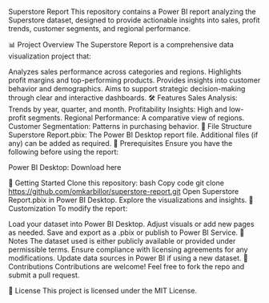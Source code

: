 Superstore Report
This repository contains a Power BI report analyzing the Superstore dataset, designed to provide actionable insights into sales, profit trends, customer segments, and regional performance.

📊 Project Overview
The Superstore Report is a comprehensive data visualization project that:

Analyzes sales performance across categories and regions.
Highlights profit margins and top-performing products.
Provides insights into customer behavior and demographics.
Aims to support strategic decision-making through clear and interactive dashboards.
🛠 Features
Sales Analysis: Trends by year, quarter, and month.
Profitability Insights: High and low-profit segments.
Regional Performance: A comparative view of regions.
Customer Segmentation: Patterns in purchasing behavior.
📁 File Structure
Superstore Report.pbix: The Power BI Desktop report file.
Additional files (if any) can be added as required.
🛑 Prerequisites
Ensure you have the following before using the report:

Power BI Desktop: Download here

🚀 Getting Started
Clone this repository:
bash
Copy code
git clone https://github.com/omkarbillor/superstore-report.git
Open Superstore Report.pbix in Power BI Desktop.
Explore the visualizations and insights.
🔧 Customization
To modify the report:

Load your dataset into Power BI Desktop.
Adjust visuals or add new pages as needed.
Save and export as a .pbix or publish to Power BI Service.
📝 Notes
The dataset used is either publicly available or provided under permissible terms. Ensure compliance with licensing agreements for any modifications.
Update data sources in Power BI if using a new dataset.
🤝 Contributions
Contributions are welcome! Feel free to fork the repo and submit a pull request.

📜 License
This project is licensed under the MIT License.
